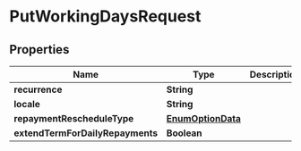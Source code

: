 # PutWorkingDaysRequest

## Properties
Name | Type | Description | Notes
------------ | ------------- | ------------- | -------------
**recurrence** | **String** |  |  [optional]
**locale** | **String** |  |  [optional]
**repaymentRescheduleType** | [**EnumOptionData**](EnumOptionData.md) |  |  [optional]
**extendTermForDailyRepayments** | **Boolean** |  |  [optional]
